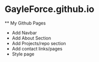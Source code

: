 # GayleForce.github.io

** My Github Pages 

* Add Navbar
* Add About Section
* Add Projects/repo section
* Add contact links/pages
* Style page